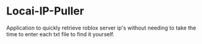 # Locai-IP-Puller
Application to quickly retrieve roblox server ip's without needing to take the time to enter each txt file to find it yourself.
